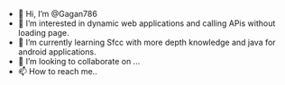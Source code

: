 - 👋 Hi, I’m @Gagan786
- 👀 I’m interested in dynamic web applications and calling APis without loading page.
- 🌱 I’m currently learning Sfcc with more depth knowledge and java for android applications.
- 💞️ I’m looking to collaborate on ...
- 📫 How to reach me..

<!---
Gagan786/Gagan786 is a ✨ special ✨ repository because its `README.md` (this file) appears on your GitHub profile.
You can click the Preview link to take a look at your changes.
--->
